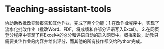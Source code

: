 # Teaching-assistant-tools
协助助教批改实验报告和其他作业，完成了两个功能：1.在改作业程序中，实现了流水化批改作业（批改Word、PDF，将成绩和各部分评语写入Excel）。 2.在网页登分程序中实现了将Excel中的总分和评语自动的录入网页中。概括来说，助教只需要关注作业的内容并给出评分，而其他的所有操作都交给Python完成。

